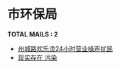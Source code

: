 # 市环保局
__TOTAL MAILS : 2__
- [州城路欢乐烫24小时营业噪声扰民](../../category/letters/2070.md)
- [现实存在  污染](../../category/letters/1884.md)